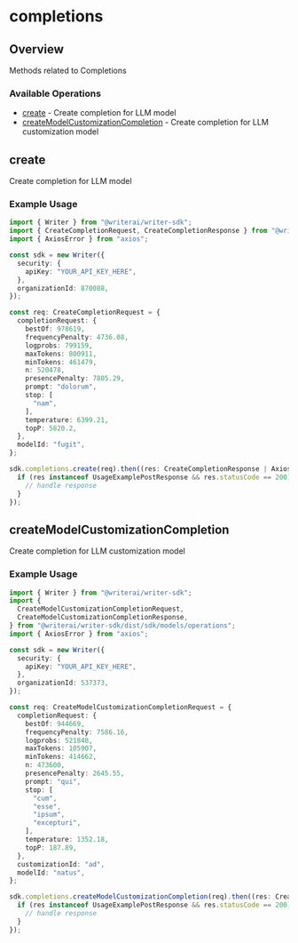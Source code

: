 # completions

## Overview

Methods related to Completions

### Available Operations

* [create](#create) - Create completion for LLM model
* [createModelCustomizationCompletion](#createmodelcustomizationcompletion) - Create completion for LLM customization model

## create

Create completion for LLM model

### Example Usage

```typescript
import { Writer } from "@writerai/writer-sdk";
import { CreateCompletionRequest, CreateCompletionResponse } from "@writerai/writer-sdk/dist/sdk/models/operations";
import { AxiosError } from "axios";

const sdk = new Writer({
  security: {
    apiKey: "YOUR_API_KEY_HERE",
  },
  organizationId: 870088,
});

const req: CreateCompletionRequest = {
  completionRequest: {
    bestOf: 978619,
    frequencyPenalty: 4736.08,
    logprobs: 799159,
    maxTokens: 800911,
    minTokens: 461479,
    n: 520478,
    presencePenalty: 7805.29,
    prompt: "dolorum",
    stop: [
      "nam",
    ],
    temperature: 6399.21,
    topP: 5820.2,
  },
  modelId: "fugit",
};

sdk.completions.create(req).then((res: CreateCompletionResponse | AxiosError) => {
  if (res instanceof UsageExamplePostResponse && res.statusCode == 200) {
    // handle response
  }
});
```

## createModelCustomizationCompletion

Create completion for LLM customization model

### Example Usage

```typescript
import { Writer } from "@writerai/writer-sdk";
import {
  CreateModelCustomizationCompletionRequest,
  CreateModelCustomizationCompletionResponse,
} from "@writerai/writer-sdk/dist/sdk/models/operations";
import { AxiosError } from "axios";

const sdk = new Writer({
  security: {
    apiKey: "YOUR_API_KEY_HERE",
  },
  organizationId: 537373,
});

const req: CreateModelCustomizationCompletionRequest = {
  completionRequest: {
    bestOf: 944669,
    frequencyPenalty: 7586.16,
    logprobs: 521848,
    maxTokens: 105907,
    minTokens: 414662,
    n: 473600,
    presencePenalty: 2645.55,
    prompt: "qui",
    stop: [
      "cum",
      "esse",
      "ipsum",
      "excepturi",
    ],
    temperature: 1352.18,
    topP: 187.89,
  },
  customizationId: "ad",
  modelId: "natus",
};

sdk.completions.createModelCustomizationCompletion(req).then((res: CreateModelCustomizationCompletionResponse | AxiosError) => {
  if (res instanceof UsageExamplePostResponse && res.statusCode == 200) {
    // handle response
  }
});
```
